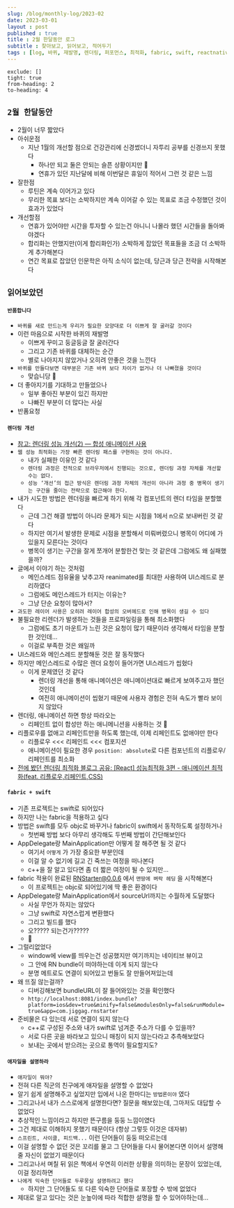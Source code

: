 ```yaml
---
slug: /blog/monthly-log/2023-02
date: 2023-03-01
layout : post
published : true
title : 2월 한달동안 로그
subtitle : 찾아보고, 읽어보고, 적어두기
tags : [log, 바퀴, 재발명, 렌더링, 퍼포먼스, 최적화, fabric, swift, reactnative, 애자일]
---
```

```toc
exclude: []
tight: true
from-heading: 2
to-heading: 4
```

## `2월 한달동안`
- 2월이 너무 짧았다
- 아쉬운점
  - 지난 1월의 개선할 점으로 건강관리에 신경썼더니 자투리 공부를 신경쓰지 못했다
	- 하나만 되고 둘은 안되는 슬픈 상황이지만 🙈
	- 연휴가 있던 지난달에 비해 이번달은 휴일이 적어서 그런 것 같은 느낌
- 잘한점
	- 루틴은 계속 이어가고 있다
	- 무리한 목표 보다는 소박하지만 계속 이어갈 수 있는 목표로 조금 수정했던 것이 효과가 있었다
- 개선할점
	- 연휴가 있어야만 시간을 투자할 수 있는건 아니니 나몰라 했던 시간들을 돌아봐야겠다
	- 합리화는 안했지만(이게 합리화인가) 소박하게 잡았던 목표들을 조금 더 소박하게 추가해본다
	- 연간 목표로 잡았던 인문학은 아직 소식이 없는데, 당근과 당근 전략을 시작해본다


## `읽어보았던`
#### `반품합니다`
- `바퀴를 새로 만드는게 우리가 필요한 모양대로 더 이쁘게 잘 굴러갈 것이다`
- 이런 마음으로 시작한 바퀴의 재발명
	- 이쁘게 꾸미고 둥글둥글 잘 굴러간다
	- 그리고 기존 바퀴를 대체하는 순간
	- 별로 나아지지 않았거나 오히려 안좋은 것을 느낀다
- `바퀴를 만들다보면 대부분은 기존 바퀴 보다 차이가 없거나 더 나빠졌을 것이다`
	- 맞습니당 🙈
- 더 좋아지기를 기대하고 만들었으나
	- 일부 좋아진 부분이 있긴 하지만
	- 나빠진 부분이 더 많다는 사실
- 반품요청


#### `렌더링 개선`
- [참고: 렌더링 성능 개선(2) — 합성 애니메이션 사용](https://so-so.dev/web/browser-rendering-performance/)
- `웹 성능 최적화는 가장 빠른 렌더링 패스를 구현하는 것이 아니다.`
	- 내가 실패한 이유인 것 같다
	- `렌더링 과정은 전적으로 브라우저에서 진행되는 것으로, 렌더링 과정 자체를 개선할 수는 없다.`
	- `성능 ‘개선’의 접근 방식은 렌더링 과정 자체의 개선이 아니라 과정 중 병목이 생기는 구간을 줄이는 전략으로 접근해야 한다.`
- 내가 시도한 방법은 렌더링을 빠르게 하기 위해 각 컴포넌트의 렌더 타임을 분할했다
	- 근데 그건 해결 방법이 아니라 문제가 되는 시점을 1에서 n으로 보내버린 것 같다
	- 하지만 여기서 발생한 문제로 시점을 분할해서 미뤄버렸으니 병목이 어디에 가있을지 모른다는 것이다
	- 병목이 생기는 구간을 잘게 쪼개어 분할한건 맞는 것 같은데 그럼에도 왜 실패했을까?
- 글에서 이야기 하는 것처럼
	- 메인스레드 점유율을 낮추고자 reanimated를 최대한 사용하여 UI스레드로 분리하였다
	- 그럼에도 메인스레드가 터지는 이유는?
	- 그냥 단순 요청이 많아서?
- `과도한 레이어 사용은 오히려 레이어 합성의 오버헤드로 인해 병목이 생길 수 있다`
- 불필요한 리렌더가 발생하는 것들을 프로파일링을 통해 최소화했다
	- 그럼에도 초기 마운트가 느린 것은 요청이 많기 때문이라 생각해서 타임을 분할한 것인데...
	- 이걸로 부족한 것은 왜일까
- UI스레드와 메인스레드 분할해둔 것은 잘 동작했다
- 하지만 메인스레드로 수많은 렌더 요청이 들어가면 UI스레드가 씹혔다
  - 이게 문제였던 것 같다
	- 렌더링 개선을 통해 애니메이션은 애니메이션대로 빠르게 보여주고자 했던 것인데
	- 여전히 애니메이션이 씹혔기 때문에 사용자 경험은 전혀 속도가 빨라 보이지 않았다
- 렌더링, 애니메이션 하면 항상 따라오는
	- 리페인트 없이 합성만 하는 애니메니션을 사용하는 것 🤔
- 리플로우를 없애고 리페인트만을 하도록 했는데, 이제 리페인트도 없애야만 한다
	- 리플로우 <<< 리페인트 <<< 컴포지션
	- 애니메이션이 필요한 경우 `position: absolute`로 다른 컴포넌트의 리플로우/리페인트를 최소화
- [전에 봤던 렌더링 최적화 블로그 공유: [React] 성능최적화 3편 - 애니메이션 최적화(feat. 리플로우,리페인트,CSS)](https://velog.io/@shin6403/React-%EC%84%B1%EB%8A%A5%EC%B5%9C%EC%A0%81%ED%99%94-3%ED%8E%B8-%EC%95%A0%EB%8B%88%EB%A9%94%EC%9D%B4%EC%85%98-%EC%B5%9C%EC%A0%81%ED%99%94feat.-CSS)


#### `fabric + swift`
- 기존 프로젝트는 swift로 되어있다
- 하지만 나는 fabric을 적용하고 싶다
- 방법은 swift를 모두 objc로 바꾸거나 fabric이 swift에서 동작하도록 설정하거나
	- 첫번째 방법 보다 아무리 생각해도 두번째 방법이 간단해보인다
- AppDelegate랑 MainApplication만 어떻게 잘 해주면 될 것 같다
	- 여기서 `어떻게` 가 가장 중요한 부분인데
	- 이걸 알 수 없기에 길고 긴 죽쓰는 여정을 떠나본다
	- c++을 잘 알고 있다면 좀 더 짧은 여정이 될 수 있지만...
- fabric 적용이 완료된 [RNStarter@0.0.6](https://github.com/jiggag/react-native-starter/releases/tag/0.0.6) 에서 `맨땅에 벼락 헤딩` 을 시작해본다
	- 이 프로젝트는 objc로 되어있기에 딱 좋은 환경이다
- AppDelegate랑 MainApplication에서 sourceUrl까지는 수월하게 도달했다
	- 사실 무언가 하지는 않았다
	- 그냥 swift로 자연스럽게 변환했다
	- 그리고 빌드를 했다
	- 오????? 되는건가?????
	- 🥳
- 그럴리없었다
	- window에 view를 띄우는건 성공했지만 여기까지는 네이티브 뷰이고
	- 그 안에 RN bundle이 떠야하는데 이게 되지 않는다
	- 분명 메트로도 연결이 되어있고 번들도 잘 만들어져있는데
- 왜 뜨질 않는걸까?
	- 디버깅해보면 bundleURL이 잘 들어와있는 것을 확인했다
	- `http://localhost:8081/index.bundle?platform=ios&dev=true&minify=false&modulesOnly=false&runModule=true&app=com.jiggag.rnstarter`
- 준비물은 다 있는데 서로 연결이 되지 않는다
	- c++로 구성된 주소와 내가 swift로 넘겨준 주소가 다를 수 있을까?
	- 서로 다른 곳을 바라보고 있으니 매칭이 되지 않는다라고 추측해보았다
	- 보내는 곳에서 받으려는 곳으로 통역이 필요할지도?


#### `애자일을 설명하라`
- `애자일이 뭐야?`
- 전혀 다른 직군의 친구에게 애자일을 설명할 수 없었다
- 알기 쉽게 설명해주고 싶었지만 입에서 나온 한마디는 `방법론이야` 였다
- 그리고나서 내가 스스로에게 설명한다면? 질문을 해보았는데, 그마저도 대답할 수 없었다
- 추상적인 느낌이라고 하지만 뜬구름을 둥둥 느낌이였다
- 그건 제대로 이해하지 못했기 때문이다 (항상 그렇듯 이것은 데자뷰)
- `스프린트, 사이클, 피드백...` 이런 단어들이 둥둥 떠오르는데
- 이걸 설명할 수 없던 것은 꼬리를 물고 그 단어들을 다시 물어본다면 이어서 설명해줄 자신이 없었기 때문이다
- 그리고나서 며칠 뒤 읽은 책에서 우연히 이러한 상황을 의미하는 문장이 있었는데, 이걸 정리하면
- `나에게 익숙한 단어들로 두루뭉실 설명하려고 했다`
	- 하지만 그 단어들도 또 다른 익숙한 단어들로 포장할 수 밖에 없었다
- 제대로 알고 있다는 것은 눈높이에 따라 적합한 설명을 할 수 있어야하는데...